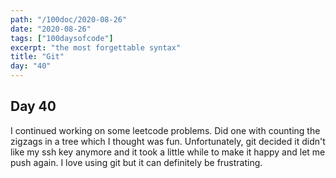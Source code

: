 ```yaml
---
path: "/100doc/2020-08-26"
date: "2020-08-26"
tags: ["100daysofcode"]
excerpt: "the most forgettable syntax"
title: "Git"
day: "40"
---
```


## Day 40

I continued working on some leetcode problems. Did one with counting the zigzags in a tree which I thought was fun. Unfortunately, git decided it didn't like my ssh key anymore and it took a little while to make it happy and let me push again. I love using git but it can definitely be frustrating.